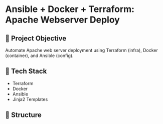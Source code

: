 # Ansible + Docker + Terraform: Apache Webserver Deploy

## 🌟 Project Objective
Automate Apache web server deployment using Terraform (infra), Docker (container), and Ansible (config).

## 🔧 Tech Stack
- Terraform
- Docker
- Ansible
- Jinja2 Templates

## 📁 Structure
